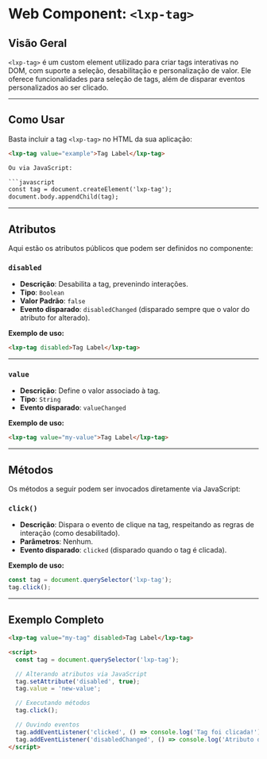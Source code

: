 # Web Component: `<lxp-tag>`

## Visão Geral
`<lxp-tag>` é um custom element utilizado para criar tags interativas no DOM, com suporte a seleção, desabilitação e personalização de valor. Ele oferece funcionalidades para seleção de tags, além de disparar eventos personalizados ao ser clicado.

---

## Como Usar

Basta incluir a tag `<lxp-tag>` no HTML da sua aplicação:

```html
<lxp-tag value="example">Tag Label</lxp-tag>

Ou via JavaScript:

```javascript
const tag = document.createElement('lxp-tag');
document.body.appendChild(tag);
```

---

## Atributos

Aqui estão os atributos públicos que podem ser definidos no componente:

### `disabled`
- **Descrição**: Desabilita a tag, prevenindo interações. 
- **Tipo**: `Boolean`  
- **Valor Padrão**: `false`  
- **Evento disparado**: `disabledChanged` (disparado sempre que o valor do atributo for alterado).

**Exemplo de uso:**

```html
<lxp-tag disabled>Tag Label</lxp-tag>
```

---

### `value`
- **Descrição**: Define o valor associado à tag.  
- **Tipo**: `String`  
- **Evento disparado**: `valueChanged`

**Exemplo de uso:**

```html
<lxp-tag value="my-value">Tag Label</lxp-tag>
```

---

## Métodos

Os métodos a seguir podem ser invocados diretamente via JavaScript:

### `click()`
- **Descrição**: Dispara o evento de clique na tag, respeitando as regras de interação (como desabilitado). 
- **Parâmetros**: Nenhum.  
- **Evento disparado**: `clicked` (disparado quando o tag é clicada).

**Exemplo de uso:**

```javascript
const tag = document.querySelector('lxp-tag');
tag.click();
```

---

## Exemplo Completo

```html
<lxp-tag value="my-tag" disabled>Tag Label</lxp-tag>

<script>
  const tag = document.querySelector('lxp-tag');

  // Alterando atributos via JavaScript
  tag.setAttribute('disabled', true);
  tag.value = 'new-value';

  // Executando métodos
  tag.click();

  // Ouvindo eventos
  tag.addEventListener('clicked', () => console.log('Tag foi clicada!'));
  tag.addEventListener('disabledChanged', () => console.log('Atributo disabled alterado!'));
</script>
```
